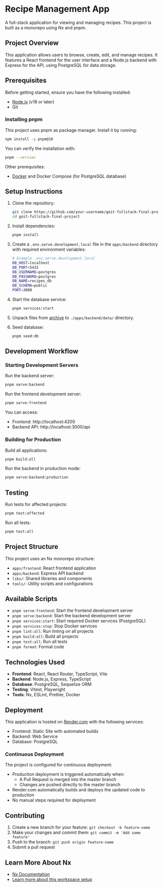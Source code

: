 # Recipe Management App

A full-stack application for viewing and managing recipes. This project is built as a monorepo using Nx and pnpm.

## Project Overview

This application allows users to browse, create, edit, and manage recipes. It features a React frontend for the user interface and a Node.js backend with Express for the API, using PostgreSQL for data storage.

## Prerequisites

Before getting started, ensure you have the following installed:

- [Node.js](https://nodejs.org/) (v18 or later)
- Git

### Installing pnpm

This project uses pnpm as package manager. Install it by running:

```sh
npm install -g pnpm@10
```

You can verify the installation with:
```sh
pnpm --version
```

Other prerequisites:
- [Docker](https://www.docker.com/) and Docker Compose (for PostgreSQL database)

## Setup Instructions

1. Clone the repository:
   ```sh
   git clone https://github.com/your-username/goit-fullstack-final-project.git
   cd goit-fullstack-final-project
   ```

2. Install dependencies:
   ```sh
   pnpm install
   ```

3. Create a `.env.serve.development.local` file in the `apps/backend` directory with required environment variables:
   ```sh
   # Example .env.serve.development.local
   DB_HOST=localhost
   DB_PORT=5432
   DB_USERNAME=postgres
   DB_PASSWORD=postgres
   DB_NAME=recipes_db
   DB_SCHEMA=public
   PORT=3000
   ```

4. Start the database service:
   ```sh
   pnpm services:start
   ```
   
5. Unpack files from [archive](https://drive.google.com/file/d/1qaJTbOMQq-7w4omz1sjDxa5qrVhyOyvU/view?usp=sharing)
   to `./apps/backend/data/` directory.

6. Seed database:
   ```sh
   pnpm seed:db
   ```

## Development Workflow

### Starting Development Servers

Run the backend server:
```sh
pnpm serve:backend
```

Run the frontend development server:
```sh
pnpm serve:frontend
```

You can access:
- Frontend: http://localhost:4200
- Backend API: http://localhost:3000/api

### Building for Production

Build all applications:
```sh
pnpm build:all
```

Run the backend in production mode:
```sh
pnpm serve:backend:production
```

## Testing

Run tests for affected projects:
```sh
pnpm test:affected
```

Run all tests:
```sh
pnpm test:all
```

## Project Structure

This project uses an Nx monorepo structure:

- `apps/frontend`: React frontend application
- `apps/backend`: Express API backend
- `libs/`: Shared libraries and components
- `tools/`: Utility scripts and configurations

## Available Scripts

- `pnpm serve:frontend`: Start the frontend development server
- `pnpm serve:backend`: Start the backend development server
- `pnpm services:start`: Start required Docker services (PostgreSQL)
- `pnpm services:stop`: Stop Docker services
- `pnpm lint:all`: Run linting on all projects
- `pnpm build:all`: Build all projects
- `pnpm test:all`: Run all tests
- `pnpm format`: Format code

## Technologies Used

- **Frontend**: React, React Router, TypeScript, Vite
- **Backend**: Node.js, Express, TypeScript
- **Database**: PostgreSQL, Sequelize ORM
- **Testing**: Vitest, Playwright
- **Tools**: Nx, ESLint, Prettier, Docker

## Deployment

This application is hosted on [Render.com](https://render.com) with the following services:
- Frontend: Static Site with automated builds
- Backend: Web Service
- Database: PostgreSQL

### Continuous Deployment

The project is configured for continuous deployment:
- Production deployment is triggered automatically when:
  - A Pull Request is merged into the master branch
  - Changes are pushed directly to the master branch
- Render.com automatically builds and deploys the updated code to production
- No manual steps required for deployment

## Contributing

1. Create a new branch for your feature: `git checkout -b feature-name`
2. Make your changes and commit them: `git commit -m 'Add some feature'`
3. Push to the branch: `git push origin feature-name`
4. Submit a pull request

## Learn More About Nx

- [Nx Documentation](https://nx.dev)
- [Learn more about this workspace setup](https://nx.dev/getting-started/tutorials/react-monorepo-tutorial)
